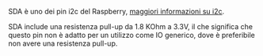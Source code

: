 SDA è uno dei pin i2c del Raspberry, [maggiori informazioni su i2c](/pinout/i2c).

SDA include una resistenza pull-up da 1.8 KOhm a 3.3V, il che significa che questo pin non è adatto per un utilizzo come IO generico, dove è preferibile non avere una resistenza pull-up.